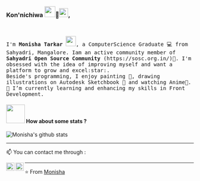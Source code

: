 ### Kon'nichiwa <img src="https://github.com/TheDudeThatCode/TheDudeThatCode/blob/master/Assets/Hi.gif" width="29px">💓<img src="https://github.com/TheDudeThatCode/TheDudeThatCode/blob/master/Assets/Earth.gif" width="24px">, 
<br/>
<p>
  <samp>
I'm <b>Monisha Tarkar</b> <img src="https://user-images.githubusercontent.com/5679180/79618120-0daffb80-80be-11ea-819e-d2b0fa904d07.gif" width="27px">, a ComputerScience Graduate 💻 from Sahyadri, Mangalore. Iam an active community member of <b>Sahyadri Open Source Community </b>(https://sosc.org.in/)💚. I'm obsessed with the idea of improving myself and want a platform to grow and excel:star:. <br>Beside's programming, I enjoy painting 🎨, drawing illustrations on Autodesk Sketchbook 💓 and watching Anime💖.
🌱 I’m currently learning and enhancing my skills in Front Development.
    </samp>
    <p>
        
<!--
**monisha16/monisha16** is a ✨ _special_ ✨ repository because its `README.md` (this file) appears on your GitHub profile.

Here are some ideas to get you started:

- 🔭 I’m currently working on ...
- 🌱 I’m currently learning Front Development, Illustraintions on Autodesk Sketchbook
- 👯 I’m looking to collaborate on ...
- 🤔 I’m looking for help with ...
- 💬 Ask me about ...
-->

#### <img src="https://media.giphy.com/media/VgCDAzcKvsR6OM0uWg/giphy.gif" width="50"> How about some stats ?
    
![Monisha's github stats](https://github-readme-stats.vercel.app/api?username=monisha16&show_icons=true&theme=dark)   

-------
📫 You can contact me through :

[<img align="left" alt="LinkedIn" width="22px" src="https://cdn.jsdelivr.net/npm/simple-icons@3.1.0/icons/linkedin.svg" />](https://www.linkedin.com/in/monisha-tarkar/) [<img align="left" alt="'Gmail" width="22px" src="https://cdn.jsdelivr.net/npm/simple-icons@3.1.0/icons/gmail.svg" />](monishatarkar16@gmail.com)

----

⭐️ From [Monisha](https://github.com/monisha16)
